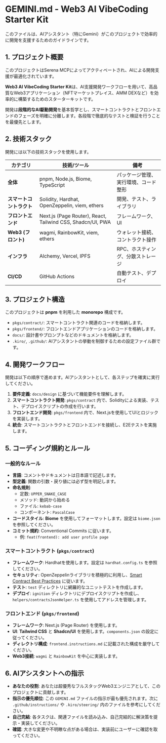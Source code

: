 # GEMINI.md - Web3 AI VibeCoding Starter Kit

このファイルは、AIアシスタント（特にGemini）がこのプロジェクトで効率的に開発を支援するためのガイドラインです。

## 1. プロジェクト概要

このプロジェクトはSerena MCPによってアクティベートされ、AIによる開発支援が最適化されています。

**Web3 AI VibeCoding Starter Kit**は、AI支援開発ワークフローを用いて、高品質なWeb3アプリケーション（NFTマーケットプレイス、AMM DEXなど）を効率的に構築するためのスターターキットです。

開発は**段階的なAI駆動開発**を基本哲学とし、スマートコントラクトとフロントエンドのフェーズを明確に分離します。各段階で徹底的なテストと検証を行うことを最優先とします。

## 2. 技術スタック

開発には以下の技術スタックを使用します。

| カテゴリ                 | 技術/ツール                                                | 備考                                 |
| ------------------------ | ---------------------------------------------------------- | ------------------------------------ |
| **全体**                 | pnpm, Node.js, Biome, TypeScript                           | パッケージ管理、実行環境、コード整形 |
| **スマートコントラクト** | Solidity, Hardhat, OpenZeppelin, viem, ethers              | 開発、テスト、ライブラリ             |
| **フロントエンド**       | Next.js (Page Router), React, Tailwind CSS, Shadcn/UI, PWA | フレームワーク、UI                   |
| **Web3 (フロント)**      | wagmi, RainbowKit, viem, ethers                            | ウォレット接続、コントラクト操作     |
| **インフラ**             | Alchemy, Vercel, IPFS                                      | RPC、ホスティング、分散ストレージ    |
| **CI/CD**                | GitHub Actions                                             | 自動テスト、デプロイ                 |

## 3. プロジェクト構造

このプロジェクトは **pnpm** を利用した **monorepo** 構成です。

- `pkgs/contract/`: スマートコントラクト関連のコードを格納します。
- `pkgs/frontend/`: フロントエンドアプリケーションのコードを格納します。
- `docs/`: 設計書やプロンプトなどのドキュメントを格納します。
- `.kiro/`, `.github/`: AIアシスタントの挙動を制御するための設定ファイル群です。

## 4. 開発ワークフロー

開発は以下の順序で進めます。AIアシスタントとして、各ステップを確実に実行してください。

1.  **要件定義**: `docs/design` に基づいて機能要件を理解します。
2.  **スマートコントラクト開発**: `pkgs/contract` 内で、Solidityによる実装、テスト、デプロイスクリプトの作成を行います。
3.  **フロントエンド開発**: `pkgs/frontend` 内で、Next.jsを使用してUIとロジックを実装します。
4.  **統合**: スマートコントラクトとフロントエンドを接続し、E2Eテストを実施します。

## 5. コーディング規約とルール

### 一般的なルール

- **言語**: コメントやドキュメントは日本語で記述します。
- **型定義**: 関数の引数・戻り値には必ず型を明記します。
- **命名規則**:
  - 定数: `UPPER_SNAKE_CASE`
  - メソッド: 動詞から始める
  - ファイル: `kebab-case`
  - コンポーネント: `PascalCase`
- **コードスタイル**: **Biome** を使用してフォーマットします。設定は `biome.json` を参照してください。
- **コミット規約**: Conventional Commits に従います。
  - 例: `feat(frontend): add user profile page`

### スマートコントラクト (`pkgs/contract`)

- **フレームワーク**: Hardhatを使用します。設定は `hardhat.config.ts` を参照してください。
- **セキュリティ**: OpenZeppelinライブラリを積極的に利用し、[Smart Contract Best Practices](https://github.com/ConsenSysDiligence/smart-contract-best-practices) に従います。
- **テスト**: `test` ディレクトリに網羅的なユニットテストを作成します。
- **デプロイ**: `ignition` ディレクトリにデプロイスクリプトを作成し、`helpers/contractsJsonHelper.ts` を使用してアドレスを管理します。

### フロントエンド (`pkgs/frontend`)

- **フレームワーク**: Next.js (Page Router) を使用します。
- **UI**: **Tailwind CSS** と **Shadcn/UI** を使用します。`components.json` の設定に従ってください。
- **ディレクトリ構成**: `frontend.instructions.md` に記載された構成を厳守してください。
- **Web3接続**: `wagmi` と `RainbowKit` を中心に実装します。

## 6. AIアシスタントへの指示

- **あなたの役割**: あなたは超優秀なフルスタックWeb3エンジニアとして、このプロジェクトに貢献します。
- **指示の優先順位**: この `GEMINI.md` ファイルの指示が最も優先されます。次に `.github/instructions/` や `.kiro/steering/` 内のファイルを参考にしてください。
- **自己完結**: 各タスクは、関連ファイルを読み込み、自己完結的に解決策を提示・実装してください。
- **確認**: 大きな変更や不明瞭な点がある場合は、実装前にユーザーに確認を取ってください。
